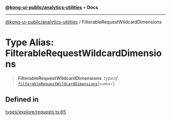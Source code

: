 [**@kong-ui-public/analytics-utilities**](../README.md) • **Docs**

***

[@kong-ui-public/analytics-utilities](../README.md) / FilterableRequestWildcardDimensions

# Type Alias: FilterableRequestWildcardDimensions

> **FilterableRequestWildcardDimensions**: *typeof* [`filterableRequestWildcardDimensions`](../variables/filterableRequestWildcardDimensions.md)\[`number`\]

## Defined in

[types/explore/requests.ts:65](https://github.com/Kong/public-ui-components/blob/main/packages/analytics/analytics-utilities/src/types/explore/requests.ts#L65)
